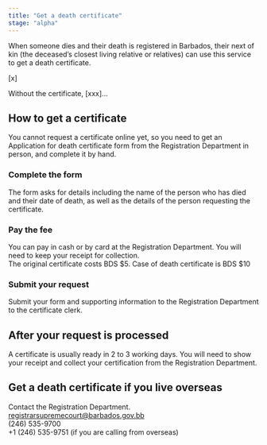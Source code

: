 ```yaml
---
title: "Get a death certificate"
stage: "alpha"
---
```


When someone dies and their death is registered in Barbados, their next of kin (the deceased’s closest living relative or relatives) can use this service to get a death certificate. 

\[x]

Without the certificate, \[xxx]...

## How to get a certificate

You cannot request a certificate online yet, so you need to get an Application for death certificate form from the Registration Department in person, and complete it by hand.

### Complete the form

The form asks for details including the name of the person who has died and their date of death, as well as the details of the person requesting the certificate.

### Pay the fee

You can pay in cash or by card at the Registration Department. You will need to keep your receipt for collection.   
The original certificate costs BDS $5. Case of death certificate is BDS $10

### Submit your request

Submit your form and supporting information to the Registration Department to the certificate clerk.

## After your request is processed

A certificate is usually ready in 2 to 3 working days. You will need to show your receipt and collect your certification from the Registration Department.

## Get a death certificate if you live overseas  

Contact the Registration Department.  
registrarsupremecourt@barbados.gov.bb  
(246) 535-9700  
+1 (246) 535-9751 (if you are calling from overseas)  